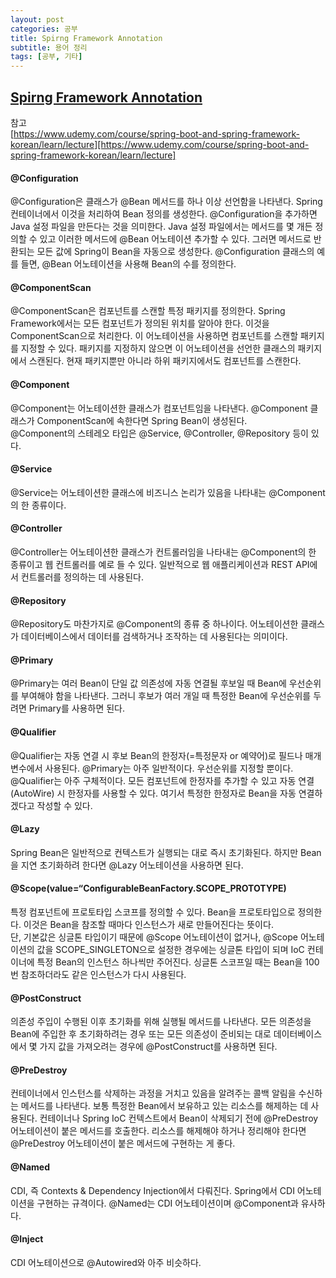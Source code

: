 ```yaml
---
layout: post
categories: 공부
title: Spirng Framework Annotation
subtitle: 용어 정리
tags: [공부, 기타]
---
```


## <U> Spirng Framework Annotation </U>

참고  
[https://www.udemy.com/course/spring-boot-and-spring-framework-korean/learn/lecture][https://www.udemy.com/course/spring-boot-and-spring-framework-korean/learn/lecture]


#### @Configuration

@Configuration은 클래스가 @Bean 메서드를 하나 이상 선언함을 나타낸다. Spring 컨테이너에서 이것을 처리하여 Bean 정의를 생성한다. @Configuration을 추가하면 Java 설정 파일을 만든다는 것을 의미한다. Java 설정 파일에서는 메서드를 몇 개든 정의할 수 있고 이러한 메서드에 @Bean 어노테이션 추가할 수 있다. 그러면 메서드로 반환되는 모든 값에 Spring이 Bean을 자동으로 생성한다. @Configuration 클래스의 예를 들면, @Bean 어노테이션을 사용해 Bean의 수를 정의한다.

#### @ComponentScan

@ComponentScan은 컴포넌트를 스캔할 특정 패키지를 정의한다. Spring Framework에서는 모든 컴포넌트가 정의된 위치를 알아야 한다. 이것을 ComponentScan으로 처리한다. 이 어노테이션을 사용하면 컴포넌트를 스캔할 패키지를 지정할 수 있다. 패키지를 지정하지 않으면 이 어노테이션을 선언한 클래스의 패키지에서 스캔된다. 현재 패키지뿐만 아니라 하위 패키지에서도 컴포넌트를 스캔한다. 

#### @Component

@Component는 어노테이션한 클래스가 컴포넌트임을 나타낸다. @Component 클래스가 ComponentScan에 속한다면 Spring Bean이 생성된다.  
@Component의 스테레오 타입은 @Service, @Controller, @Repository 등이 있다.

#### @Service

@Service는 어노테이션한 클래스에 비즈니스 논리가 있음을 나타내는 @Component의 한 종류이다. 

#### @Controller

@Controller는 어노테이션한 클래스가 컨트롤러임을 나타내는 @Component의 한 종류이고 웹 컨트롤러를 예로 들 수 있다. 일반적으로 웹 애플리케이션과 REST API에서 컨트롤러를 정의하는 데 사용된다. 

#### @Repository

@Repository도 마찬가지로 @Component의 종류 중 하나이다. 어노테이션한 클래스가 데이터베이스에서 데이터를 검색하거나 조작하는 데 사용된다는 의미이다.

#### @Primary

@Primary는 여러 Bean이 단일 값 의존성에 자동 연결될 후보일 때 Bean에 우선순위를 부여해야 함을 나타낸다. 그러니 후보가 여러 개일 때 특정한 Bean에 우선순위를 두려면 Primary를 사용하면 된다.

#### @Qualifier

@Qualifier는 자동 연결 시 후보 Bean의 한정자(=특정문자 or 예약어)로 필드나 매개 변수에서 사용된다. @Primary는 아주 일반적이다. 우선순위를 지정할 뿐이다.  
@Qualifier는 아주 구체적이다. 모든 컴포넌트에 한정자를 추가할 수 있고 자동 연결(AutoWire) 시 한정자를 사용할 수 있다. 여기서 특정한 한정자로 Bean을 자동 연결하겠다고 작성할 수 있다.

#### @Lazy

Spring Bean은 일반적으로 컨텍스트가 실행되는 대로 즉시 초기화된다. 하지만 Bean을 지연 초기화하려 한다면 @Lazy 어노테이션을 사용하면 된다.

#### @Scope(value=“ConfigurableBeanFactory.SCOPE_PROTOTYPE)

특정 컴포넌트에 프로토타입 스코프를 정의할 수 있다. Bean을 프로토타입으로 정의한다. 이것은 Bean을 참조할 때마다 인스턴스가 새로 만들어진다는 뜻이다.  
단, 기본값은 싱글톤 타입이기 때문에 @Scope 어노테이션이 없거나, @Scope 어노테이션의 값을 SCOPE_SINGLETON으로 설정한 경우에는 싱글톤 타입이 되며 IoC 컨테이너에 특정 Bean의 인스턴스 하나씩만 주어진다. 싱글톤 스코프일 때는 Bean을 100번 참조하더라도 같은 인스턴스가 다시 사용된다.

#### @PostConstruct

의존성 주입이 수행된 이후 초기화를 위해 실행될 메서드를 나타낸다. 모든 의존성을 Bean에 주입한 후 초기화하려는 경우 또는 모든 의존성이 준비되는 대로 데이터베이스에서 몇 가지 값을 가져오려는 경우에 @PostConstruct를 사용하면 된다.

#### @PreDestroy

컨테이너에서 인스턴스를 삭제하는 과정을 거치고 있음을 알려주는 콜백 알림을 수신하는 메서드를 나타낸다. 보통 특정한 Bean에서 보유하고 있는 리소스를 해제하는 데 사용된다. 컨테이너나 Spring IoC 컨텍스트에서 Bean이 삭제되기 전에 @PreDestroy 어노테이션이 붙은 메서드를 호출한다. 리소스를 해제해야 하거나 정리해야 한다면 @PreDestroy 어노테이션이 붙은 메서드에 구현하는 게 좋다.

#### @Named

CDI, 즉 Contexts & Dependency Injection에서 다뤄진다. Spring에서 CDI 어노테이션을 구현하는 규격이다. @Named는 CDI 어노테이션이며 @Component과 유사하다.

#### @Inject

CDI 어노테이션으로 @Autowired와 아주 비슷하다. 
